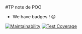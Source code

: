 #TP note de POO 

* We have badges ! :blush:


[![Maintainability](https://api.codeclimate.com/v1/badges/6c840f7a2af544ac6a28/maintainability)](https://codeclimate.com/github/iRCTgxV/tpNotePoo/maintainability)
[![Test Coverage](https://api.codeclimate.com/v1/badges/6c840f7a2af544ac6a28/test_coverage)](https://codeclimate.com/github/iRCTgxV/tpNotePoo/test_coverage)

